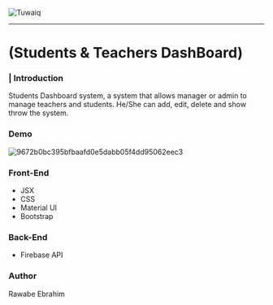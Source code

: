<div dir="ltr" align="left" >
  
![Tuwaiq](https://i.ibb.co/SV2BSn5/tuwaiq.png)
  

----

# (Students & Teachers DashBoard) 
    
### | Introduction 
Students Dashboard system, a system that allows manager or admin to manage teachers and students. He/She can add, edit, delete and show throw the system.
### Demo  
  
  ![9672b0bc395bfbaafd0e5dabb05f4dd95062eec3](https://user-images.githubusercontent.com/82483633/123117128-29ddc400-d44a-11eb-9d7c-ceec52cd450c.gif)

### Front-End  
 - JSX
 - CSS
 - Material UI
 - Bootstrap 
### Back-End 
 - Firebase API


### Author
 Rawabe Ebrahim

</div>
